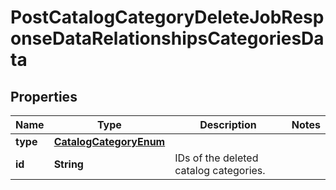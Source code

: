 # PostCatalogCategoryDeleteJobResponseDataRelationshipsCategoriesData

## Properties
Name | Type | Description | Notes
------------ | ------------- | ------------- | -------------
**type** | [**CatalogCategoryEnum**](CatalogCategoryEnum.md) |  | 
**id** | **String** | IDs of the deleted catalog categories. | 
